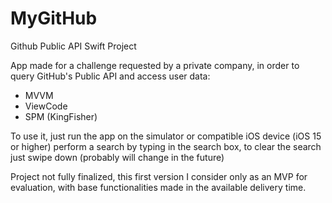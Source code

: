 # MyGitHub
 Github Public API Swift Project

App made for a challenge requested by a private company, in order to query GitHub's Public API and access user data: 

- MVVM
- ViewCode
- SPM (KingFisher)

To use it, just run the app on the simulator or compatible iOS device (iOS 15 or higher) perform a search by typing in the search box, to clear the search just swipe down (probably will change in the future) 

Project not fully finalized, this first version I consider only as an MVP for evaluation, with base functionalities made in the available delivery time.
